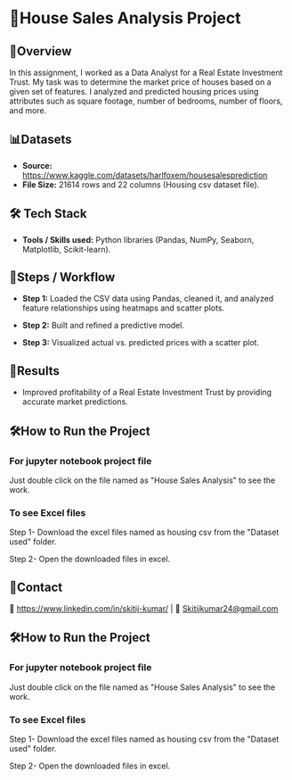 
# 🏡House Sales Analysis Project



## 📄Overview
In this assignment, I worked as a Data Analyst for a Real Estate Investment Trust. My task was to determine the market price of houses based on a given set of features. I analyzed and predicted housing prices using attributes such as square footage, number of bedrooms, number of floors, and more.
## 📊Datasets
- **Source:** https://www.kaggle.com/datasets/harlfoxem/housesalesprediction
- **File Size:** 21614 rows and 22 columns (Housing csv dataset file).
   
  

## 🛠️ Tech Stack
- **Tools / Skills used:** Python libraries (Pandas, NumPy, Seaborn, Matplotlib, Scikit-learn).
## 🚀Steps / Workflow
 
 - **Step 1:** Loaded the CSV data using Pandas, cleaned it, and analyzed feature relationships using heatmaps and scatter plots.

 - **Step 2:** Built and refined a predictive model.

 - **Step 3:** Visualized actual vs. predicted prices with a scatter plot.


## 🎯Results
- Improved profitability of a Real Estate Investment Trust by providing accurate market predictions. 
## 🛠️How to Run the Project

### For jupyter notebook project file
Just double click on the file named as "House Sales Analysis" to see the work.

### To see Excel files
Step 1- Download the excel files named as housing csv from the "Dataset used" folder.

Step 2- Open the downloaded files in excel.
## 🤝Contact
💼 https://www.linkedin.com/in/skitij-kumar/ | 📧 Skitijkumar24@gmail.com
## 🛠️How to Run the Project

### For jupyter notebook project file
Just double click on the file named as "House Sales Analysis" to see the work.

### To see Excel files
Step 1- Download the excel files named as housing csv from the "Dataset used" folder.

Step 2- Open the downloaded files in excel.